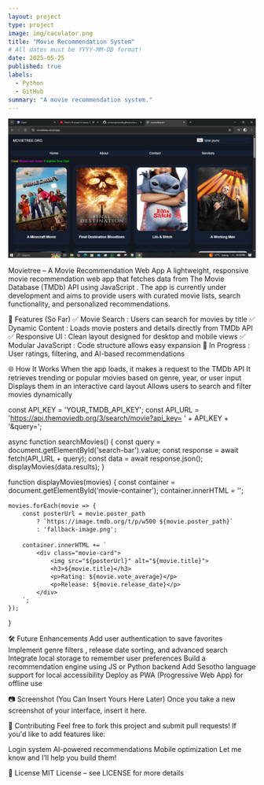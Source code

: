 ```yaml
---
layout: project
type: project
image: img/caculator.png
title: "Movie Recommendation System"
# All dates must be YYYY-MM-DD format!
date: 2025-05-25
published: true
labels:
  - Python
  - GitHub
summary: "A movie recommendation system."
---
```


<img class="img-fluid" src="../img/shot.png" alt="IMAGE">


Movietree – A Movie Recommendation Web App
A lightweight, responsive movie recommendation web app that fetches data from The Movie Database (TMDb) API using JavaScript . The app is currently under development and aims to provide users with curated movie lists, search functionality, and personalized recommendations.

🧩 Features (So Far)
✅ Movie Search : Users can search for movies by title
✅ Dynamic Content : Loads movie posters and details directly from TMDb API
✅ Responsive UI : Clean layout designed for desktop and mobile views
✅ Modular JavaScript : Code structure allows easy expansion
🚧 In Progress : User ratings, filtering, and AI-based recommendations

🌐 How It Works
When the app loads, it makes a request to the TMDb API
It retrieves trending or popular movies based on genre, year, or user input
Displays them in an interactive card layout
Allows users to search and filter movies dynamically

const API_KEY = 'YOUR_TMDB_API_KEY';
const API_URL = 'https://api.themoviedb.org/3/search/movie?api_key= ' + API_KEY + '&query=';

async function searchMovies() {
    const query = document.getElementById('search-bar').value;
    const response = await fetch(API_URL + query);
    const data = await response.json();
    displayMovies(data.results);
}

function displayMovies(movies) {
    const container = document.getElementById('movie-container');
    container.innerHTML = '';
    
    movies.forEach(movie => {
        const posterUrl = movie.poster_path 
            ? `https://image.tmdb.org/t/p/w500 ${movie.poster_path}` 
            : 'fallback-image.png';

        container.innerHTML += `
            <div class="movie-card">
                <img src="${posterUrl}" alt="${movie.title}">
                <h3>${movie.title}</h3>
                <p>Rating: ${movie.vote_average}</p>
                <p>Release: ${movie.release_date}</p>
            </div>
        `;
    });
}

🛠️ Future Enhancements
Add user authentication to save favorites
Implement genre filters , release date sorting, and advanced search
Integrate local storage to remember user preferences
Build a recommendation engine using JS or Python backend
Add Sesotho language support for local accessibility
Deploy as PWA (Progressive Web App) for offline use

📷 Screenshot (You Can Insert Yours Here Later)
Once you take a new screenshot of your interface, insert it here. 

🙌 Contributing
Feel free to fork this project and submit pull requests!
If you'd like to add features like:

Login system
AI-powered recommendations
Mobile optimization
Let me know and I’ll help you build them!

📝 License
MIT License – see LICENSE for more details
